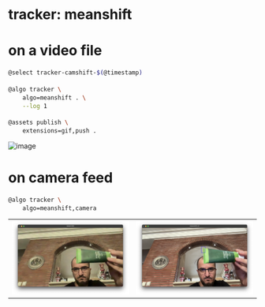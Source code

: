 # tracker: meanshift

# on a video file

```bash
@select tracker-camshift-$(@timestamp)

@algo tracker \
    algo=meanshift . \
    --log 1

@assets publish \
    extensions=gif,push .
```


![image](https://github.com/kamangir/assets/blob/main/tracker-camshift-2025-07-16-10-16-25-uz0u94/tracker.gif?raw=true)

# on camera feed

```bash
@algo tracker \
    algo=meanshift,camera
```

| | |
|-|-|
| ![image](https://github.com/kamangir/assets/blob/main/tracker/meanshift-roi.png?raw=true) | ![image](https://github.com/kamangir/assets/blob/main/tracker/meanshift-tracker.png?raw=true) |
